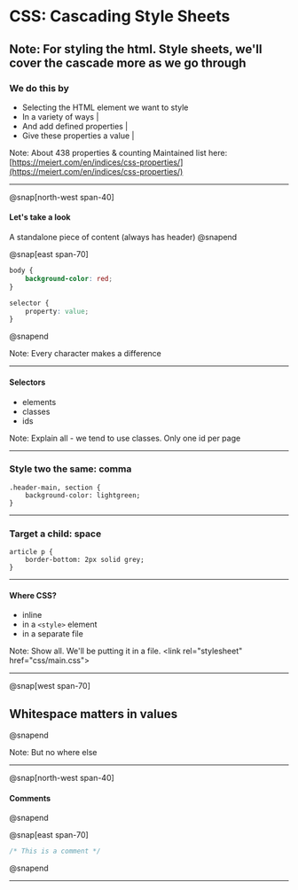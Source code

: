 # CSS: Cascading Style Sheets

Note:
For styling the html. Style sheets, we'll cover the cascade more as we go through
---

### We do this by

- Selecting the HTML element we want to style
- In a variety of ways |
- And add defined properties |
- Give these properties a value |

Note:
About 438 properties & counting
Maintained list here: [https://meiert.com/en/indices/css-properties/](https://meiert.com/en/indices/css-properties/)

---

@snap[north-west span-40]
#### Let's take a look

A standalone piece of content (always has header)
@snapend

@snap[east span-70]
```css
body {
	background-color: red;
}

selector {
	property: value;
}
```
@snapend

Note:
Every character makes a difference

---

#### Selectors

- elements
- classes
- ids

Note:
Explain all - we tend to use classes. Only one id per page

---

### Style two the same: comma

```
.header-main, section {
	background-color: lightgreen;
}
```

---

### Target a child: space

```
article p {
	border-bottom: 2px solid grey;
}
```

---

#### Where CSS?

- inline
- in a `<style>` element
- in a separate file

Note:
Show all. We'll be putting it in a file. &lt;link rel="stylesheet" href="css/main.css">

---
@snap[west span-70]
## Whitespace matters in values
@snapend

Note:
But no where else

---

@snap[north-west span-40]
#### Comments

@snapend

@snap[east span-70]
```css
/* This is a comment */
```
@snapend

---
